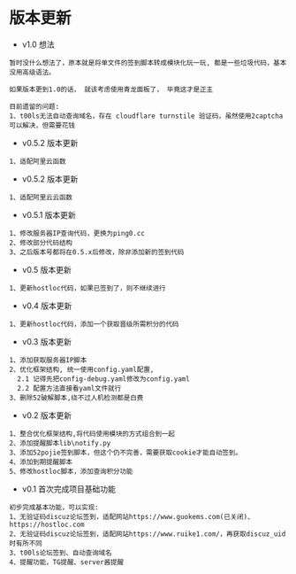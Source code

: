 # 版本更新

- v1.0 想法

```
暂时没什么想法了，原本就是将单文件的签到脚本转成模块化玩一玩, 都是一些垃圾代码，基本没用高级语法。

如果版本更到1.0的话， 就该考虑使用青龙面板了， 毕竟这才是正主

目前遗留的问题:
1、t00ls无法自动查询域名，存在 cloudflare turnstile 验证码，虽然使用2captcha可以解决，但需要花钱
```
- v0.5.2 版本更新

```
1、适配阿里云函数
```

- v0.5.2 版本更新

```
1、适配阿里云云函数
```
- v0.5.1 版本更新

```
1、修改服务器IP查询代码，更换为ping0.cc
2、修改部分代码结构
3、之后版本号都将在0.5.x后修改，除非添加新的签到代码
```
- v0.5 版本更新

```
1、更新hostloc代码，如果已签到了，则不继续进行
```

- v0.4 版本更新

```
1、更新hostloc代码，添加一个获取晋级所需积分的代码
```

- v0.3 版本更新

```
1、添加获取服务器IP脚本
2、优化框架结构, 统一使用config.yaml配置, 
  2.1 记得先把config-debug.yaml修改为config.yaml
  2.2 配置方法直接看yaml文件就行
3、删除52破解脚本,绕不过人机检测都是白费
```

- v0.2 版本更新

```
1、整合优化框架结构,将代码使用模块的方式组合到一起
2、添加提醒脚本lib\notify.py
3、添加52pojie签到脚本，但这个仍不完善，需要获取cookie才能自动签到。
4、添加到期提醒脚本
5、修改hostloc脚本，添加查询积分功能
```


- v0.1 首次完成项目基础功能

```
初步完成基本功能，可以实现:
1、无验证码discuz论坛签到，适配网站https://www.guokems.com(已关闭)、https://hostloc.com
2、无验证码discuz论坛签到，适配网站https://www.ruike1.com/，再获取discuz_uid时有所不同
3、t00ls论坛签到、自动查询域名
4、提醒功能，TG提醒、server酱提醒
```

